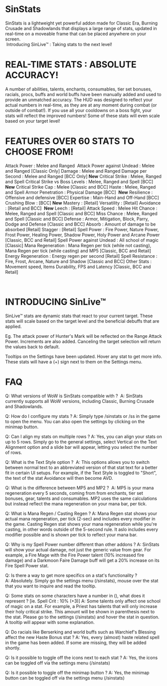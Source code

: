 # SinStats
SinStats is a lightweight yet powerful addon made for Classic Era, Burning Crusade and Shadowlands that displays a large range of stats, updated in real-time on a moveable frame that can be placed anywhere on your screen.  
 Introducing SinLive™ : Taking stats to the next level!


# REAL-TIME STATS : ABSOLUTE ACCURACY!

A number of abilities, talents, enchants, consumables, tier set bonuses, racials, procs, buffs and world buffs have been manually added and used to provide an unmatched accuracy. The HUD was designed to reflect your actual numbers in real-time, as they are at any moment during combat (or outside of combat!). If you use all your cooldowns on a boss fight, your stats will reflect the improved numbers! Some of these stats will even scale based on your target level!


# FEATURES OVER 60 STATS TO CHOOSE FROM!

Attack Power : Melee and Ranged 
Attack Power against Undead : Melee and Ranged [Classic Only]
Damage : Melee and Ranged
Damage per Second : Melee and Ranged [BCC Only] **New**
Critical Strike : Melee, Ranged and Spell
Critical Strike vs Boss Levels : Melee, Ranged and Spell [BCC] **New**
Critical Strike Cap : Melee [Classic and BCC]
Haste : Melee, Ranged and Spell
Armor Penetration : Physical Damage [BCC]  **New**
Resilience : Offensive and defensive [BCC]
Expertise : Main-Hand and Off-Hand [BCC]
Crushing Blow : [BCC] **New**
Mastery : [Retail]
Versatility : [Retail]
Avoidance : [Retail and BCC]  **New**
Leech : [Retail]
Attack Speed : Melee
Hit Chance : Melee, Ranged and Spell [Classic and BCC]
Miss Chance : Melee, Ranged and Spell [Classic and BCC]
Defense : Armor, Mitigation, Block, Parry, Dodge and Defense [Classic and BCC]
Absorb : Amount of damage to be absorbed [Retail]
Stagger : [Retail]
Spell Power : Fire Power, Nature Power, Frost Power, Healing Power, Shadow Power, Holy Power and Arcane Power [Classic, BCC and Retail]
Spell Power against Undead : All school of magic [Classic]
Mana Regeneration : Mana Regen per tick (while not casting), Mana Regen per tick (while casting) and MP5 [Classic, BCC and Retail]
Energy Regeneration : Energy regen per second [Retail]
Spell Resistance : Fire, Frost, Arcane, Nature and Shadow [Classic and BCC]
Other Stats : Movement speed, Items Durability, FPS and Latency [Classic, BCC and Retail]

 
# INTRODUCING SinLive™
SinLive™ stats are dynamic stats that react to your current target.
These stats will scale based on the target level and the beneficial debuffs that are applied.

Eg. The attack power of Hunter's Mark will be reflected on the Range Attack Power. Increments are also added.
Canceling the target selection will return the values back to default.

Tooltips on the Settings have been updated. Hover any stat to get more info.
These stats will have a (+) sign next to them on the Settings menu.


# FAQ

Q: What versions of WoW is SinStats compatible with ? 
A: SinStats currently supports all WoW versions, including Classic, Burning Crusade and Shadowlands.

Q: How do I configure my stats ?
A: Simply type /sinstats or /ss in the game to open the menu. You can also open the settings by clicking on the minimap button.

Q: Can I align my stats on multiple rows ?
A: Yes, you can align your stats on up to 5 rows. Simply go to the general settings, select Vertical on the Text Alignment option and a slide bar will appear, letting you select the number of rows.

Q: What is the Text Style option ? 
A: This options allows you to switch between normal text to an abbreviated version of that stat text for a better fit in certain UI setups. For example, if the Text Style is toggled to "Short", the text of the stat Avoidance will then become AVD.

Q: What is the difference between MP5 and MP2 ? 
A: MP5 is your mana regeneration every 5 seconds, coming from from enchants, tier set bonuses, gear, talents and consumables. MP2 uses the same calculations but instead reflect the mana regeneration on your mana bar, per tick.

Q: What is Mana Regen / Casting Regen ?
A: Mana Regen stat shows your actual mana regeneration, per tick (2-sec) and includes every modifier in the game. Casting Regen stat shows your mana regeneration while you're casting, in other words outside of the 5-second rule. It aslo includes every modifier possible and is shown per tick to reflect your mana bar.

Q: Why is my Spell Power number different than other addons ?
A: SinStats will show your actual damage, not just the generic value from gear. For example, a Fire Mage with the Fire Power talent (10% increased fire damage) and a Darkmoon Faire Damage buff will get a 20% increase on its Fire Spell Power stat.

Q: Is there a way to get more specifics on a stat's functionality ?
A: Absolutely. Simply go the settings menu (/sinstats), mouse over the stat that you want to inquire and read the tooltip.

Q: Some stats on some characters have a number in (), what does it represent ? [ie. Spell Crit : 10% (+3)]
A: Some talents only affect one school of magic on a stat. For example, a Priest has talents that will only increase their holy critical strike. This amount will be shown in parenthesis next to the stat. Please go to the settings (/sinstats) and hover the stat in question. A tooltip will appear with some explanation.

Q: Do racials like Berserking and world buffs such as Warchief's Blessing affect the new Haste Bonus stat ?
A: Yes, every (almost) haste related spell in the game has been added. If some are missing, they will be added shortly.

Q: Is it possible to toggle off the icons next to each stat ?
A: Yes, the icons can be toggled off via the settings menu (/sinstats)

Q: Is it possible to toggle off the minimap button ?
A: Yes, the minimap button can be toggled off via the settings menu (/sinstats)

 

 
